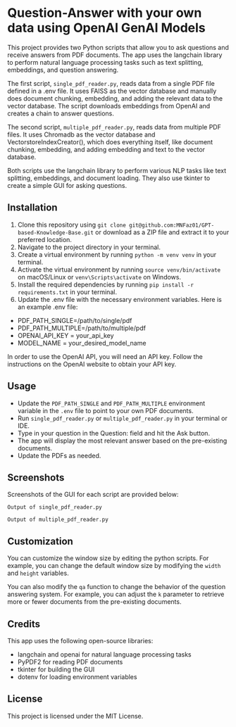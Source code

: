 # Question-Answer with your own data using OpenAI GenAI Models

This project provides two Python scripts that allow you to ask questions and receive answers from PDF documents. The app uses the langchain library to perform natural language processing tasks such as text splitting, embeddings, and question answering.

The first script, `single_pdf_reader.py`, reads data from a single PDF file defined in a .env file. It uses FAISS as the vector database and manually does document chunking, embedding, and adding the relevant data to the vector database. The script downloads embeddings from OpenAI and creates a chain to answer questions.

The second script, `multiple_pdf_reader.py`, reads data from multiple PDF files. It uses Chromadb as the vector database and VectorstoreIndexCreator(), which does everything itself, like document chunking, embedding, and adding embedding and text to the vector database.

Both scripts use the langchain library to perform various NLP tasks like text splitting, embeddings, and document loading. They also use tkinter to create a simple GUI for asking questions.

## Installation
1. Clone this repository using `git clone git@github.com:MNFaz01/GPT-based-Knowledge-Base.git` or download as a ZIP file and extract it to your preferred location.
2. Navigate to the project directory in your terminal.
3. Create a virtual environment by running `python -m venv venv` in your terminal.
4. Activate the virtual environment by running `source venv/bin/activate` on macOS/Linux or `venv\Scripts\activate` on Windows.
5. Install the required dependencies by running `pip install -r requirements.txt` in your terminal.  
6. Update the .env file with the necessary environment variables. Here is an example .env file:  
* PDF_PATH_SINGLE=/path/to/single/pdf 
* PDF_PATH_MULTIPLE=/path/to/multiple/pdf   
* OPENAI_API_KEY = your_api_key  
* MODEL_NAME = your_desired_model_name  

In order to use the OpenAI API, you will need an API key. Follow the instructions on the OpenAI website to obtain your API key.

## Usage
* Update the `PDF_PATH_SINGLE` and `PDF_PATH_MULTIPLE` environment variable in the `.env` file to point to your own PDF documents.
* Run `single_pdf_reader.py` or `multiple_pdf_reader.py` in your terminal or IDE.  
* Type in your question in the Question: field and hit the Ask button.
* The app will display the most relevant answer based on the pre-existing documents.
* Update the PDFs as needed.

## Screenshots  
Screenshots of the GUI for each script are provided below:  

`Output of single_pdf_reader.py`  

`Output of multiple_pdf_reader.py`  

## Customization
You can customize the window size by editing the python scripts. For example, you can change the default window size by modifying the `width` and `height` variables.

You can also modify the `qa` function to change the behavior of the question answering system. For example, you can adjust the `k` parameter to retrieve more or fewer documents from the pre-existing documents.

## Credits
This app uses the following open-source libraries:

* langchain and openai for natural language processing tasks  
* PyPDF2 for reading PDF documents  
* tkinter for building the GUI  
* dotenv for loading environment variables  

## License
This project is licensed under the MIT License.
